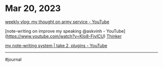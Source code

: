 # Mar 20, 2023

[weekly vlog: my thought on army service - YouTube](https://www.youtube.com/watch?v=3vivxARuJlA) 

[note-writing on improve my speaking @askvinh - YouTube] (https://www.youtube.com/watch?v=KIo8-FjvlCU) [Thinker](Thinker.md)

[my note-writing system | take 2, plugins - YouTube](https://www.youtube.com/watch?v=KJpDepXMEPo)

---

#journal